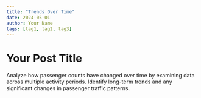 ```yaml
---
title: "Trends Over Time"
date: 2024-05-01
author: Your Name
tags: [tag1, tag2, tag3]
---
```


# Your Post Title

Analyze how passenger counts have changed over time by examining data across multiple activity periods. Identify long-term trends and any significant changes in passenger traffic patterns.
